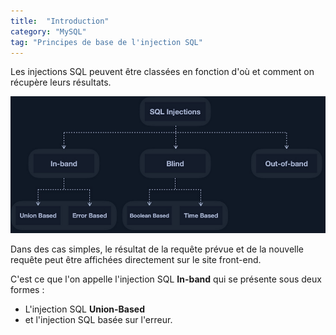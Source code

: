```yaml
---
title:  "Introduction"
category: "MySQL"
tag: "Principes de base de l'injection SQL"
---
```


Les injections SQL peuvent être classées en fonction d'où et comment on récupère leurs résultats.
<center><img src="/assets/images/htbAcademy/SQLInjectionFundamentals/typesOfSQLInjections.png" alt="Alt text"></center>

Dans des cas simples, le résultat de la requête prévue et de la nouvelle requête peut être affichées directement sur le site front-end.

C'est ce que l'on appelle l'injection SQL **In-band** qui se présente sous deux formes : 
- L'injection SQL **Union-Based**
- et l'injection SQL basée sur l'erreur.